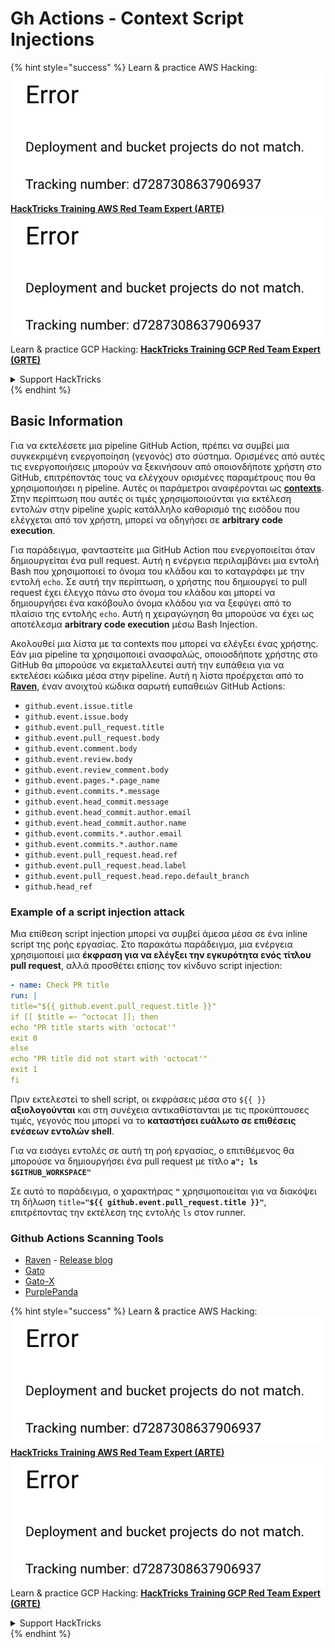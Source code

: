 # Gh Actions - Context Script Injections

{% hint style="success" %}
Learn & practice AWS Hacking:<img src="../../../.gitbook/assets/image (1) (1).png" alt="" data-size="line">[**HackTricks Training AWS Red Team Expert (ARTE)**](https://training.hacktricks.xyz/courses/arte)<img src="../../../.gitbook/assets/image (1) (1).png" alt="" data-size="line">\
Learn & practice GCP Hacking: <img src="../../../.gitbook/assets/image (2).png" alt="" data-size="line">[**HackTricks Training GCP Red Team Expert (GRTE)**<img src="../../../.gitbook/assets/image (2).png" alt="" data-size="line">](https://training.hacktricks.xyz/courses/grte)

<details>

<summary>Support HackTricks</summary>

* Check the [**subscription plans**](https://github.com/sponsors/carlospolop)!
* **Join the** 💬 [**Discord group**](https://discord.gg/hRep4RUj7f) or the [**telegram group**](https://t.me/peass) or **follow** us on **Twitter** 🐦 [**@hacktricks\_live**](https://twitter.com/hacktricks\_live)**.**
* **Share hacking tricks by submitting PRs to the** [**HackTricks**](https://github.com/carlospolop/hacktricks) and [**HackTricks Cloud**](https://github.com/carlospolop/hacktricks-cloud) github repos.

</details>
{% endhint %}

## Basic Information

Για να εκτελέσετε μια pipeline GitHub Action, πρέπει να συμβεί μια συγκεκριμένη ενεργοποίηση (γεγονός) στο σύστημα. Ορισμένες από αυτές τις ενεργοποιήσεις μπορούν να ξεκινήσουν από οποιονδήποτε χρήστη στο GitHub, επιτρέποντάς τους να ελέγχουν ορισμένες παραμέτρους που θα χρησιμοποιήσει η pipeline. Αυτές οι παράμετροι αναφέρονται ως [**contexts**](https://docs.github.com/en/actions/reference/context-and-expression-syntax-for-github-actions#github-context). Στην περίπτωση που αυτές οι τιμές χρησιμοποιούνται για εκτέλεση εντολών στην pipeline χωρίς κατάλληλο καθαρισμό της εισόδου που ελέγχεται από τον χρήστη, μπορεί να οδηγήσει σε **arbitrary code execution**.

Για παράδειγμα, φανταστείτε μια GitHub Action που ενεργοποιείται όταν δημιουργείται ένα pull request. Αυτή η ενέργεια περιλαμβάνει μια εντολή Bash που χρησιμοποιεί το όνομα του κλάδου και το καταγράφει με την εντολή `echo`. Σε αυτή την περίπτωση, ο χρήστης που δημιουργεί το pull request έχει έλεγχο πάνω στο όνομα του κλάδου και μπορεί να δημιουργήσει ένα κακόβουλο όνομα κλάδου για να ξεφύγει από το πλαίσιο της εντολής `echo`. Αυτή η χειραγώγηση θα μπορούσε να έχει ως αποτέλεσμα **arbitrary code execution** μέσω Bash Injection.

Ακολουθεί μια λίστα με τα contexts που μπορεί να ελέγξει ένας χρήστης. Εάν μια pipeline τα χρησιμοποιεί ανασφαλώς, οποιοσδήποτε χρήστης στο GitHub θα μπορούσε να εκμεταλλευτεί αυτή την ευπάθεια για να εκτελέσει κώδικα μέσα στην pipeline. Αυτή η λίστα προέρχεται από το [**Raven**](https://github.com/CycodeLabs/raven), έναν ανοιχτού κώδικα σαρωτή ευπαθειών GitHub Actions:

* `github.event.issue.title`
* `github.event.issue.body`
* `github.event.pull_request.title`
* `github.event.pull_request.body`
* `github.event.comment.body`
* `github.event.review.body`
* `github.event.review_comment.body`
* `github.event.pages.*.page_name`
* `github.event.commits.*.message`
* `github.event.head_commit.message`
* `github.event.head_commit.author.email`
* `github.event.head_commit.author.name`
* `github.event.commits.*.author.email`
* `github.event.commits.*.author.name`
* `github.event.pull_request.head.ref`
* `github.event.pull_request.head.label`
* `github.event.pull_request.head.repo.default_branch`
* `github.head_ref`


### Example of a script injection attack <a href="#example-of-a-script-injection-attack" id="example-of-a-script-injection-attack"></a>

Μια επίθεση script injection μπορεί να συμβεί άμεσα μέσα σε ένα inline script της ροής εργασίας. Στο παρακάτω παράδειγμα, μια ενέργεια χρησιμοποιεί μια **έκφραση για να ελέγξει την εγκυρότητα ενός τίτλου pull request**, αλλά προσθέτει επίσης τον κίνδυνο script injection:
```yaml
- name: Check PR title
run: |
title="${{ github.event.pull_request.title }}"
if [[ $title =~ ^octocat ]]; then
echo "PR title starts with 'octocat'"
exit 0
else
echo "PR title did not start with 'octocat'"
exit 1
fi
```
Πριν εκτελεστεί το shell script, οι εκφράσεις μέσα στο `${{ }}` **αξιολογούνται** και στη συνέχεια αντικαθίστανται με τις προκύπτουσες τιμές, γεγονός που μπορεί να το **καταστήσει ευάλωτο σε επιθέσεις ενέσεων εντολών shell**.

Για να εισάγει εντολές σε αυτή τη ροή εργασίας, ο επιτιθέμενος θα μπορούσε να δημιουργήσει ένα pull request με τίτλο **`a"; ls $GITHUB_WORKSPACE"`**

Σε αυτό το παράδειγμα, ο χαρακτήρας **`"`** χρησιμοποιείται για να διακόψει τη δήλωση `title=`**`"${{ github.event.pull_request.title }}"`**, επιτρέποντας την εκτέλεση της εντολής `ls` στον runner.

### Github Actions Scanning Tools
- [Raven](https://github.com/CycodeLabs/raven) - [Release blog](https://cycode.com/blog/introducing-raven/)
- [Gato](https://github.com/praetorian-inc/gato)
- [Gato-X](https://github.com/AdnaneKhan/Gato-X)
- [PurplePanda](https://github.com/carlospolop/PurplePanda)

{% hint style="success" %}
Learn & practice AWS Hacking:<img src="../../../.gitbook/assets/image (1) (1).png" alt="" data-size="line">[**HackTricks Training AWS Red Team Expert (ARTE)**](https://training.hacktricks.xyz/courses/arte)<img src="../../../.gitbook/assets/image (1) (1).png" alt="" data-size="line">\
Learn & practice GCP Hacking: <img src="../../../.gitbook/assets/image (2).png" alt="" data-size="line">[**HackTricks Training GCP Red Team Expert (GRTE)**<img src="../../../.gitbook/assets/image (2).png" alt="" data-size="line">](https://training.hacktricks.xyz/courses/grte)

<details>

<summary>Support HackTricks</summary>

* Check the [**subscription plans**](https://github.com/sponsors/carlospolop)!
* **Join the** 💬 [**Discord group**](https://discord.gg/hRep4RUj7f) or the [**telegram group**](https://t.me/peass) or **follow** us on **Twitter** 🐦 [**@hacktricks\_live**](https://twitter.com/hacktricks\_live)**.**
* **Share hacking tricks by submitting PRs to the** [**HackTricks**](https://github.com/carlospolop/hacktricks) and [**HackTricks Cloud**](https://github.com/carlospolop/hacktricks-cloud) github repos.

</details>
{% endhint %}
